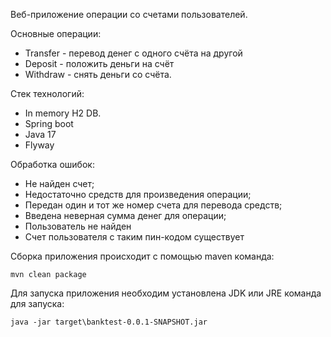 Веб-приложение операции со счетами пользователей.

Основные операции:
- Transfer - перевод денег с одного счёта на другой 
- Deposit - положить деньги на счёт
- Withdraw - снять деньги со счёта.

Стек технологий:
- In memory H2 DB.
- Spring boot
- Java 17
- Flyway

Обработка ошибок:

- Не найден счет;
- Недостаточно средств для произведения операции;
- Передан один и тот же номер счета для перевода средств;
- Введена неверная сумма денег для операции;
- Пользователь не найден
- Счет пользователя с таким пин-кодом существует


Сборка приложения происходит с помощью maven команда:

`mvn clean package`

Для запуска приложения необходим установлена JDK или JRE команда для запуска:

`java -jar target\banktest-0.0.1-SNAPSHOT.jar`
